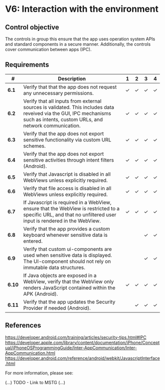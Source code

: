 # V6: Interaction with the environment

## Control objective

The controls in group this ensure that the app uses operation system APIs and standard components in a secure manner. Additionally, the controls cover communication between apps (IPC).

## Requirements

| # | Description | 1 | 2 | 3 | 4 |
| --- | --- | --- | --- | --- | --- |
| **6.1** | Verify that that the app does not request any unnecessary permissions. | ✓ | ✓ | ✓ | ✓ |
| **6.2** | Verify that all inputs from external sources is validated. This includes data reveived via the GUI, IPC mechanisms such as intents, custom URLs, and network communication.| ✓ | ✓ | ✓ | ✓ |
| **6.3** | Verify that the app does not export sensitive functionality via custom URL schemes. | ✓ | ✓ | ✓ | ✓ |
| **6.4** | Verify that the app does not export sensitive activities through intent filters (Android). | ✓ | ✓ | ✓ | ✓ |
| **6.5** | Verify that Javascript is disabled in all WebViews unless explicitly required. | ✓ | ✓ | ✓ | ✓ |
| **6.6** | Verify that file access is disabled in all WebViews unless explicitly required. | ✓ | ✓ | ✓ | ✓ |
| **6.7** | If Javascript is required in a WebView, ensure that the WebView is restricted to a specific URL, and that no unfiltered user input is rendered in the WebView. | ✓ | ✓ | ✓ | ✓ |
| **6.8** | Verify that the app provides a custom keyboard whenever sensitive data is entered. |   |   | ✓ | ✓ |
| **6.9** | Verify that custom ui-components are used when sensitive data is displayed. The UI-component should not rely on immutable data structures. |   |   | ✓ | ✓ |
| **6.10** | If Java objects are exposed in a WebView, verify that the WebView only renders JavaScript contained within the APK (Android). | ✓ | ✓ | ✓ | ✓ |
| **6.11** | Verify that the app updates the Security Provider if needed (Android). |   | ✓ | ✓ | ✓ |

## References

https://developer.android.com/training/articles/security-tips.html#IPC
https://developer.apple.com/library/content/documentation/iPhone/Conceptual/iPhoneOSProgrammingGuide/Inter-AppCommunication/Inter-AppCommunication.html
https://developer.android.com/reference/android/webkit/JavascriptInterface.html

For more information, please see:

(...) TODO - Link to MSTG (...)
